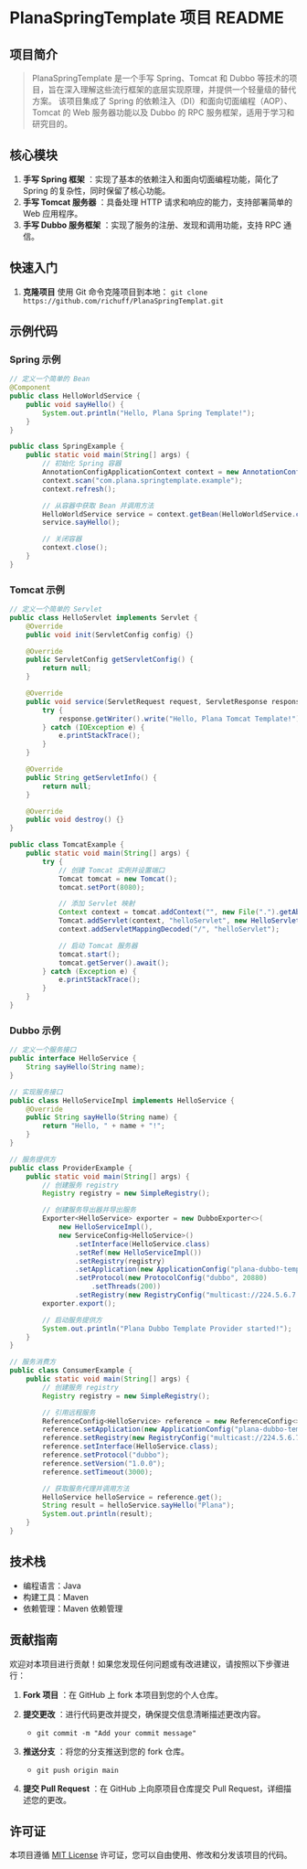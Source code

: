 # PlanaSpringTemplate 项目 README

## 项目简介

> PlanaSpringTemplate 是一个手写 Spring、Tomcat 和 Dubbo 等技术的项目，旨在深入理解这些流行框架的底层实现原理，并提供一个轻量级的替代方案。
> 该项目集成了 Spring 的依赖注入（DI）和面向切面编程（AOP）、Tomcat 的 Web 服务器功能以及 Dubbo 的 RPC 服务框架，适用于学习和研究目的。

## 核心模块

1. **手写 Spring 框架** ：实现了基本的依赖注入和面向切面编程功能，简化了 Spring 的复杂性，同时保留了核心功能。
2. **手写 Tomcat 服务器** ：具备处理 HTTP 请求和响应的能力，支持部署简单的 Web 应用程序。
3. **手写 Dubbo 服务框架** ：实现了服务的注册、发现和调用功能，支持 RPC 通信。

## 快速入门

1. **克隆项目**
使用 Git 命令克隆项目到本地：
    `git clone https://github.com/richuff/PlanaSpringTemplat.git`

## 示例代码

### Spring 示例

```java
// 定义一个简单的 Bean
@Component
public class HelloWorldService {
    public void sayHello() {
        System.out.println("Hello, Plana Spring Template!");
    }
}

public class SpringExample {
    public static void main(String[] args) {
        // 初始化 Spring 容器
        AnnotationConfigApplicationContext context = new AnnotationConfigApplicationContext();
        context.scan("com.plana.springtemplate.example");
        context.refresh();

        // 从容器中获取 Bean 并调用方法
        HelloWorldService service = context.getBean(HelloWorldService.class);
        service.sayHello();

        // 关闭容器
        context.close();
    }
}
```

### Tomcat 示例

```java
// 定义一个简单的 Servlet
public class HelloServlet implements Servlet {
    @Override
    public void init(ServletConfig config) {}

    @Override
    public ServletConfig getServletConfig() {
        return null;
    }

    @Override
    public void service(ServletRequest request, ServletResponse response) {
        try {
            response.getWriter().write("Hello, Plana Tomcat Template!");
        } catch (IOException e) {
            e.printStackTrace();
        }
    }

    @Override
    public String getServletInfo() {
        return null;
    }

    @Override
    public void destroy() {}
}

public class TomcatExample {
    public static void main(String[] args) {
        try {
            // 创建 Tomcat 实例并设置端口
            Tomcat tomcat = new Tomcat();
            tomcat.setPort(8080);

            // 添加 Servlet 映射
            Context context = tomcat.addContext("", new File(".").getAbsolutePath());
            Tomcat.addServlet(context, "helloServlet", new HelloServlet());
            context.addServletMappingDecoded("/", "helloServlet");

            // 启动 Tomcat 服务器
            tomcat.start();
            tomcat.getServer().await();
        } catch (Exception e) {
            e.printStackTrace();
        }
    }
}
```

### Dubbo 示例

```java
// 定义一个服务接口
public interface HelloService {
    String sayHello(String name);
}

// 实现服务接口
public class HelloServiceImpl implements HelloService {
    @Override
    public String sayHello(String name) {
        return "Hello, " + name + "!";
    }
}

// 服务提供方
public class ProviderExample {
    public static void main(String[] args) {
        // 创建服务 registry
        Registry registry = new SimpleRegistry();

        // 创建服务导出器并导出服务
        Exporter<HelloService> exporter = new DubboExporter<>(
            new HelloServiceImpl(),
            new ServiceConfig<HelloService>()
                .setInterface(HelloService.class)
                .setRef(new HelloServiceImpl())
                .setRegistry(registry)
                .setApplication(new ApplicationConfig("plana-dubbo-template-provider"))
                .setProtocol(new ProtocolConfig("dubbo", 20880)
                    .setThreads(200))
                .setRegistry(new RegistryConfig("multicast://224.5.6.7:1234")));
        exporter.export();

        // 启动服务提供方
        System.out.println("Plana Dubbo Template Provider started!");
    }
}

// 服务消费方
public class ConsumerExample {
    public static void main(String[] args) {
        // 创建服务 registry
        Registry registry = new SimpleRegistry();

        // 引用远程服务
        ReferenceConfig<HelloService> reference = new ReferenceConfig<>();
        reference.setApplication(new ApplicationConfig("plana-dubbo-template-consumer"));
        reference.setRegistry(new RegistryConfig("multicast://224.5.6.7:1234"));
        reference.setInterface(HelloService.class);
        reference.setProtocol("dubbo");
        reference.setVersion("1.0.0");
        reference.setTimeout(3000);

        // 获取服务代理并调用方法
        HelloService helloService = reference.get();
        String result = helloService.sayHello("Plana");
        System.out.println(result);
    }
}
```

## 技术栈

* 编程语言：Java
* 构建工具：Maven
* 依赖管理：Maven 依赖管理

## 贡献指南

欢迎对本项目进行贡献！如果您发现任何问题或有改进建议，请按照以下步骤进行：

1. **Fork 项目** ：在 GitHub 上 fork 本项目到您的个人仓库。

2. **提交更改** ：进行代码更改并提交，确保提交信息清晰描述更改内容。
    * `git commit -m "Add your commit message"`

3. **推送分支** ：将您的分支推送到您的 fork 仓库。
    * `git push origin main`

4. **提交 Pull Request** ：在 GitHub 上向原项目仓库提交 Pull Request，详细描述您的更改。

## 许可证

本项目遵循 [MIT License](LICENSE) 许可证，您可以自由使用、修改和分发该项目的代码。